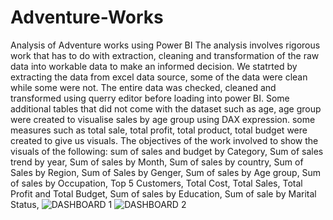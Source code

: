 # Adventure-Works
Analysis of Adventure works using Power BI
The analysis involves rigorous work that has to do with extraction, cleaning and transformation of the raw data into workable data to make an informed decision. We statrted by extracting the data from excel data source, some of the data were clean while some were not. The entire data was checked, cleaned and transformed using querry editor before loading into power BI. Some additional tables that did not come with the dataset such as age, age group were created to visualise sales by age group using DAX expression. some measures such as total sale, total profit, total product, total budget were created to give us visuals.
The objectives of the work involved to show the visuals of the following:
  sum of sales and budget by Category,
  Sum of sales trend by year,
  Sum of sales by Month,
  Sum of sales by country,
  Sum of Sales by Region,
  Sum of Sales by Genger,
  Sum of sales by Age group,
  Sum of sales by Occupation,
  Top 5 Customers,
  Total Cost, Total Sales, Total Profit and Total Budget,
  Sum of sales by Education,
  Sum of sale by Marital Status,
![DASHBOARD 1](https://github.com/user-attachments/assets/f2de90f2-9a82-4ae1-99f9-0341964cb2d8)
![DASHBOARD 2](https://github.com/user-attachments/assets/b0a6885f-f7e4-48fa-9a97-97c35220db42)

